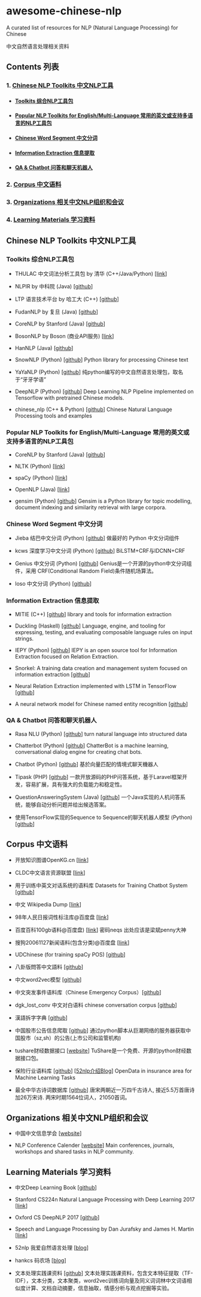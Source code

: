 # awesome-chinese-nlp

A curated list of resources for NLP (Natural Language Processing) for Chinese

中文自然语言处理相关资料

## Contents 列表


### 1. [Chinese NLP Toolkits 中文NLP工具](https://github.com/crownpku/awesome-chinese-nlp#chinese-nlp-toolkits-中文nlp工具)

* #### [Toolkits 综合NLP工具包](https://github.com/crownpku/awesome-chinese-nlp#toolkits-综合nlp工具包)
* #### [Popular NLP Toolkits for English/Multi-Language 常用的英文或支持多语言的NLP工具包](https://github.com/crownpku/awesome-chinese-nlp#popular-nlp-toolkits-for-englishmulti-language-常用的英文或支持多语言的nlp工具包)
* #### [Chinese Word Segment 中文分词](https://github.com/crownpku/awesome-chinese-nlp#chinese-word-segment-中文分词)
* #### [Information Extraction 信息提取](https://github.com/crownpku/awesome-chinese-nlp#information-extraction-信息提取)
* #### [QA & Chatbot 问答和聊天机器人](https://github.com/crownpku/awesome-chinese-nlp#qa--chatbot-问答和聊天机器人)

### 2. [Corpus 中文语料](https://github.com/crownpku/awesome-chinese-nlp#corpus-中文语料)

### 3. [Organizations 相关中文NLP组织和会议](https://github.com/crownpku/awesome-chinese-nlp#organizations-相关中文nlp组织和会议)

### 4. [Learning Materials 学习资料](https://github.com/crownpku/awesome-chinese-nlp#learning-materials-学习资料)



## Chinese NLP Toolkits 中文NLP工具


### Toolkits 综合NLP工具包

- THULAC 中文词法分析工具包 by 清华 (C++/Java/Python) [[link](http://thulac.thunlp.org/)]

- NLPIR by 中科院 (Java) [[github](https://github.com/NLPIR-team/NLPIR)]

- LTP 语言技术平台 by 哈工大 (C++) [[github](https://github.com/HIT-SCIR/ltp)]

- FudanNLP by 复旦 (Java) [[github](https://github.com/FudanNLP/fnlp)]

- CoreNLP by Stanford (Java) [[github](https://github.com/stanfordnlp/CoreNLP)]

- BosonNLP by Boson (商业API服务) [[link](http://bosonnlp.com/)]

- HanNLP (Java) [[github](https://github.com/hankcs/HanLP)]

- SnowNLP (Python) [[github](https://github.com/isnowfy/snownlp)] Python library for processing Chinese text

- YaYaNLP (Python) [[github](https://github.com/Tony-Wang/YaYaNLP)] 纯python编写的中文自然语言处理包，取名于“牙牙学语”

- DeepNLP (Python) [[github](https://github.com/rockingdingo/deepnlp)] Deep Learning NLP Pipeline implemented on Tensorflow with pretrained Chinese models.

- chinese_nlp (C++ & Python) [[github](https://github.com/taozhijiang/chinese_nlp)] Chinese Natural Language Processing tools and examples


### Popular NLP Toolkits for English/Multi-Language 常用的英文或支持多语言的NLP工具包

- CoreNLP by Stanford (Java) [[github](https://github.com/stanfordnlp/CoreNLP)]

- NLTK (Python) [[link](http://www.nltk.org/)]

- spaCy (Python) [[link](https://spacy.io/)]

- OpenNLP (Java) [[link](https://opennlp.apache.org/)]

- gensim (Python) [[github](https://github.com/RaRe-Technologies/gensim)] Gensim is a Python library for topic modelling, document indexing and similarity retrieval with large corpora. 


### Chinese Word Segment 中文分词

- Jieba 结巴中文分词 (Python) [[github](https://github.com/fxsjy/jieba)] 做最好的 Python 中文分词组件

- kcws 深度学习中文分词 (Python) [[github](https://github.com/koth/kcws)] BiLSTM+CRF与IDCNN+CRF

- Genius 中文分词 (Python) [[github](https://github.com/duanhongyi/genius)] Genius是一个开源的python中文分词组件，采用 CRF(Conditional Random Field)条件随机场算法。

- loso 中文分词 (Python) [[github](https://github.com/fangpenlin/loso)] 


### Information Extraction 信息提取

- MITIE (C++) [[github](https://github.com/mit-nlp/MITIE)] library and tools for information extraction

- Duckling (Haskell) [[github](https://github.com/facebookincubator/duckling)] Language, engine, and tooling for expressing, testing, and evaluating composable language rules on input strings.

- IEPY (Python) [[github](https://github.com/machinalis/iepy)] IEPY is an open source tool for Information Extraction focused on Relation Extraction.

- Snorkel: A training data creation and management system focused on information extraction [[github](https://github.com/HazyResearch/snorkel)]

- Neural Relation Extraction implemented with LSTM in TensorFlow [[github](https://github.com/thunlp/TensorFlow-NRE)]

- A neural network model for Chinese named entity recognition [[github](https://github.com/zjy-ucas/ChineseNER)]


### QA & Chatbot 问答和聊天机器人 

- Rasa NLU (Python) [[github](https://github.com/RasaHQ/rasa_nlu)] turn natural language into structured data 

- Chatterbot (Python) [[github](https://github.com/gunthercox/ChatterBot)] ChatterBot is a machine learning, conversational dialog engine for creating chat bots.

- Chatbot (Python) [[github](https://github.com/zake7749/Chatbot)] 基於向量匹配的情境式聊天機器人

- Tipask (PHP) [[github](https://github.com/sdfsky/tipask)] 一款开放源码的PHP问答系统，基于Laravel框架开发，容易扩展，具有强大的负载能力和稳定性。

- QuestionAnsweringSystem (Java) [[github](https://github.com/ysc/QuestionAnsweringSystem)] 一个Java实现的人机问答系统，能够自动分析问题并给出候选答案。

- 使用TensorFlow实现的Sequence to Sequence的聊天机器人模型 (Python) [[github](https://github.com/qhduan/Seq2Seq_Chatbot_QA)] 


## Corpus 中文语料

- 开放知识图谱OpenKG.cn [[link](http://openkg.cn)]

- CLDC中文语言资源联盟 [[link](http://www.chineseldc.org/)]

- 用于训练中英文对话系统的语料库 Datasets for Training Chatbot System [[github](https://github.com/candlewill/Dialog_Corpus)]

- 中文 Wikipedia Dump [[link](https://dumps.wikimedia.org/zhwiki/)]

- 98年人民日报词性标注库@百度盘 [[link](https://pan.baidu.com/s/1gd6mslt)]

- 百度百科100gb语料@百度盘) [[link](http://pan.baidu.com/s/1i3wvfil)] 密码neqs 出处应该是梁斌penny大神

- 搜狗20061127新闻语料(包含分类)@百度盘 [[link](https://pan.baidu.com/s/1bnhXX6Z)]

- UDChinese (for training spaCy POS) [[github](https://github.com/UniversalDependencies/UD_Chinese)]

- 八卦版問答中文語料 [[github](https://github.com/zake7749/Gossiping-Chinese-Corpus)]

- 中文word2vec模型 [[github](https://github.com/to-shimo/chinese-word2vec)]

- 中文突发事件语料库（Chinese Emergency Corpus）[[github](https://github.com/shijiebei2009/CEC-Corpus)]

- dgk_lost_conv 中文对白语料 chinese conversation corpus [[github](https://github.com/rustch3n/dgk_lost_conv)]

- 漢語拆字字典 [[github](https://github.com/kfcd/chaizi)]

- 中国股市公告信息爬取 [[github](https://github.com/startprogress/China_stock_announcement)] 通过python脚本从巨潮网络的服务器获取中国股市（sz,sh）的公告(上市公司和监管机构)

- tushare财经数据接口 [[website](http://tushare.org/)] TuShare是一个免费、开源的python财经数据接口包。

- 保险行业语料库 [[github](https://github.com/Samurais/insuranceqa-corpus-zh)] [[52nlp介绍Blog](http://www.52nlp.cn/%E6%9C%BA%E5%99%A8%E5%AD%A6%E4%B9%A0%E4%BF%9D%E9%99%A9%E8%A1%8C%E4%B8%9A%E9%97%AE%E7%AD%94%E5%BC%80%E6%94%BE%E6%95%B0%E6%8D%AE%E9%9B%86)] OpenData in insurance area for Machine Learning Tasks

- 最全中华古诗词数据库 [[github](https://github.com/chinese-poetry/chinese-poetry)] 唐宋两朝近一万四千古诗人, 接近5.5万首唐诗加26万宋诗. 两宋时期1564位词人，21050首词。


## Organizations 相关中文NLP组织和会议

- 中国中文信息学会 [[website](http://www.cipsc.org.cn/)]

- NLP Conference Calender [[website](http://cs.rochester.edu/~omidb/nlpcalendar/)] Main conferences, journals, workshops and shared tasks in NLP community.


## Learning Materials 学习资料

- 中文Deep Learning Book [[github](https://github.com/exacity/deeplearningbook-chinese)]

- Stanford CS224n Natural Language Processing with Deep Learning 2017 [[link](http://web.stanford.edu/class/cs224n/syllabus.html)]

- Oxford CS DeepNLP 2017 [[github](https://github.com/oxford-cs-deepnlp-2017)]

- Speech and Language Processing by Dan Jurafsky and James H. Martin [[link](https://web.stanford.edu/~jurafsky/slp3/)]

- 52nlp 我爱自然语言处理 [[blog](http://www.52nlp.cn/)]

- hankcs 码农场 [[blog](http://www.hankcs.com/)]

- 文本处理实践课资料 [[github](https://github.com/Roshanson/TextInfoExp)] 文本处理实践课资料，包含文本特征提取（TF-IDF），文本分类，文本聚类，word2vec训练词向量及同义词词林中文词语相似度计算、文档自动摘要，信息抽取，情感分析与观点挖掘等实验。


